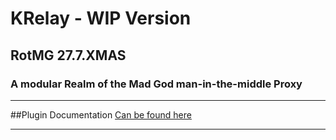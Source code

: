 # KRelay - WIP Version
## RotMG 27.7.XMAS
### A modular Realm of the Mad God man-in-the-middle Proxy

-----------------------------------------------------------

##Plugin Documentation
[Can be found here](https://github.com/TheKronks/K_Relay_Plugin_Documentation/blob/master/README.md)

-----------------------------------------------------------

